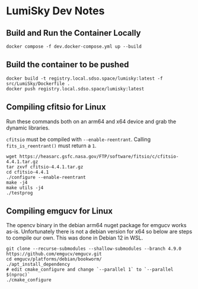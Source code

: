 # LumiSky Dev Notes

## Build and Run the Container Locally

```
docker compose -f dev.docker-compose.yml up --build
```

## Build the container to be pushed

```
docker build -t registry.local.sdso.space/lumisky:latest -f src/LumiSky/Dockerfile .
docker push registry.local.sdso.space/lumisky:latest
```

## Compiling cfitsio for Linux

Run these commands both on an arm64 and x64 device and grab the dynamic libraries.

`cfitsio` must be compiled with `--enable-reentrant`. Calling `fits_is_reentrant()` must return a `1`.

```
wget https://heasarc.gsfc.nasa.gov/FTP/software/fitsio/c/cfitsio-4.4.1.tar.gz
tar zxvf cfitsio-4.4.1.tar.gz
cd cfitsio-4.4.1
./configure --enable-reentrant
make -j4
make utils -j4
./testprog
```

## Compiling emgucv for Linux

The opencv binary in the debian arm64 nuget package for emgucv works as-is.
Unfortunately there is not a debian version for x64 so below are steps to compile our own.
This was done in Debian 12 in WSL.

```
git clone --recurse-submodules --shallow-submodules --branch 4.9.0 https://github.com/emgucv/emgucv.git
cd emgucv/platforms/debian/bookworm/
./apt_install_dependency
# edit cmake_configure and change `--parallel 1` to `--parallel $(nproc)`
./cmake_configure
```
